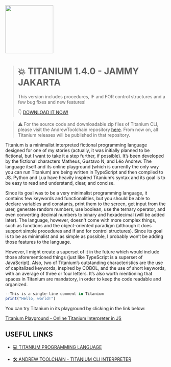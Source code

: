 <img src="https://redwars22.github.io/Titanium/titanium.png" width="150" height="150"/>

> # 💥️ TITANIUM 1.4.0 - JAMMY JAKARTA
> This version includes procedures, IF and FOR control structures and a few bug fixes and new features!
>
> 👇️ [DOWNLOAD IT NOW!](https://github.com/Redwars22/AndrewToolchain/releases/tag/v1.4.0-release-candidate)


> ⚠️ For the source code and downloadable zip files of Titanium CLI, please visit the AndrewToolchain repository [here](https://github.com/Redwars22/AndrewToolchain). From now on, all Titanium releases will be published in that repository.

Titanium is a minimalist interpreted fictional programming language designed for one of my stories (actually, it was initially planned to be fictional, but I want to take it a step further, if possible). It’s been developed by the fictional characters Matheus, Gustavo N, and Léo Andrew. The language itself and its online playground (which is currently the only way you can run Titanium) are being written in TypeScript and then compiled to JS. Python and Lua have heavily inspired Titanium’s syntax and its goal is to be easy to read and understand, clear, and concise. 

Since its goal was to be a very minimalist programming language, it contains few keywords and functionalities, but you should be able to declare variables and constants, print them to the screen, get input from the user, generate random numbers, use boolean, use the ternary operator, and even converting decimal numbers to binary and hexadecimal (will be added later). The language, however, doesn't come with more complex things, such as functions and the object-oriented paradigm (although it does support simple procedures and if and for control structures). Since its goal is to be as minimalist and as simple as possible, I probably won’t be adding those features to the language. 

However, I might create a superset of it in the future which would include those aforementioned things (just like TypeScript is a superset of JavaScript). Also, two of Titanium’s outstanding characteristics are the use of capitalized keywords, inspired by COBOL, and the use of short keywords, with an average of three or four letters. It’s also worth mentioning that spaces in Titanium are mandatory, in order to keep the code readable and organized.

```jsx
--This is a single-line comment in Titanium
print("Hello, world!")
```

You can try Titanium in its playground by clicking in the link below:

[Titanium Playground - Online Titanium Interpreter in JS](https://redwars22.github.io/Titanium/titanium/playground.html)

## USEFUL LINKS

- [💻️ TITANIUM PROGRAMMING LANGUAGE](https://leoandrew.notion.site/TITANIUM-PROGRAMMING-LANGUAGE-57522923b2d64fc4ad2a98408289e23e)

- [🛠️ ANDREW TOOLCHAIN - TITANIUM CLI INTERPRETER](https://leoandrew.notion.site/ANDREW-TOOLCHAIN-TITANIUM-INTERPRETER-d6ad9f83ba284453b98853c9cb40687c)
